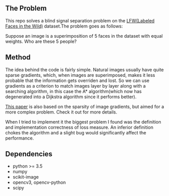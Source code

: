 The Problem
---------------

This repo solves a blind signal separation problem on the [LFW(Labeled Faces in the Wild)](http://vis-www.cs.umass.edu/lfw/) dataset.The problem goes as follows:

Suppose an image is a superimposition of 5 faces in the dataset with equal weights. Who are these 5 people?

Method
---------------

The idea behind the code is fairly simple. Natural images usually have quite sparse gradients, which, when images are superimposed, makes it less probable that the information gets overriden and lost. So we can use gradients as a criterion to match images layer by layer along with a searching algorithm, in this case the A* algorithm(which now has degenerated into a Dijkstra algorithm since it performs better).

[This paper](https://pdfs.semanticscholar.org/ac81/becda896b635bc9c014d365bd8acdce01877.pdf) is also based on the sparsity of image gradients, but aimed for a more complex problem. Check it out for more details.

When I tried to implement it the biggest problem I found was the definition and implementation correctness of loss measure. An inferior definition chokes the algorithm and a slight bug would significantly affect the performance.

Dependencies
---------------

* python >= 3.5
* numpy
* scikit-image
* opencv3, opencv-python
* scipy